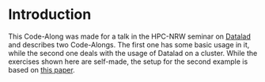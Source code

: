 # Introduction

This Code-Along was made for a talk in the HPC-NRW seminar on  [Datalad](https://www.datalad.org) and describes two Code-Alongs. The first one has some basic usage in it, while the second one deals with the usage of Datalad on a cluster.
While the exercises shown here are self-made, the setup for the second example is based on [this paper](https://www.biorxiv.org/content/10.1101/2021.10.12.464122v1).
